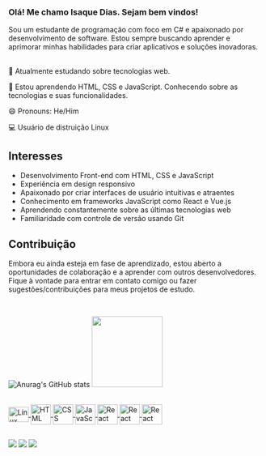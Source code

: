 ### Olá! Me chamo Isaque Dias. Sejam bem vindos!

<div>Sou um estudante de programação com foco em C# e apaixonado por desenvolvimento de software. Estou sempre buscando aprender e aprimorar minhas habilidades para criar aplicativos e soluções inovadoras.</div>

<div>

 <p><br>💼 Atualmente estudando sobre tecnologias web.</p>
 <p>📙 Estou aprendendo HTML, CSS e JavaScript. Conhecendo sobre as tecnologias e suas funcionalidades.</p>
 <p>😄 Pronouns: He/Him</p>
 <p>💻 Usuário de distruição Linux</p>

 </div>
 
 ## Interesses
 
 <div>
 
- Desenvolvimento Front-end com HTML, CSS e JavaScript
- Experiência em design responsivo
- Apaixonado por criar interfaces de usuário intuitivas e atraentes
- Conhecimento em frameworks JavaScript como React e Vue.js
- Aprendendo constantemente sobre as últimas tecnologias web
- Familiaridade com controle de versão usando Git
 
 </div>
 
 ## Contribuição
 
<div>
 <p>Embora eu ainda esteja em fase de aprendizado, estou aberto a oportunidades de colaboração e a aprender com outros desenvolvedores. Fique à vontade para entrar em contato comigo ou fazer sugestões/contribuições para meus projetos de estudo.</p>
</div>

<br>

![Anurag's GitHub stats](https://github-readme-stats.vercel.app/api?username=Kako-ID&show_icons=true&theme=dracula)
<img height="140em" src="https://github-readme-stats.vercel.app/api/top-langs/?username=Kako-ID&layout=compact&langs_count=7&theme=apprentice"/>
</div>

<div style="display: inline_block; text-decoration: none"><br>
 
 <a target="_blank" href="[https://developer.mozilla.org/pt-BR/docs/Learn/HTM](https://www.linux.org/pages/download/)L">
 <img align="center" alt="Linux" height="30" width="40" src="https://cdn.jsdelivr.net/gh/devicons/devicon/icons/linux/linux-original.svg" style="max-width: 100%;">  </a>
 
 <a target="_blank" href="https://developer.mozilla.org/pt-BR/docs/Learn/HTML">
 <img align="center" alt="HTML" height="40" width="40" src="https://cdn.jsdelivr.net/gh/devicons/devicon/icons/html5/html5-original.svg">
 </a>
 
 <a target="_blank" href="https://developer.mozilla.org/pt-BR/docs/Learn/CSS">
 <img align="center" alt="CSS" height="40" width="40" src="https://cdn.jsdelivr.net/gh/devicons/devicon/icons/css3/css3-original.svg">
 </a>
 
  <a target="_blank" href="https://developer.mozilla.org/pt-BR/docs/Learn/JavaScript">
   <img align="center" alt="JavaScript" height="40" width="40" src="https://cdn.jsdelivr.net/gh/devicons/devicon/icons/javascript/javascript-original.svg">
  </a>
  <a target="_blank" href="https://pt-br.legacy.reactjs.org/">
   <img align="center" alt="React" height="40" width="40" src="https://cdn.jsdelivr.net/gh/devicons/devicon/icons/react/react-original.svg">
  </a>
  <a target="_blank" href="https://nodejs.org/en">
   <img align="center" alt="React" height="40" width="40" src="https://cdn.jsdelivr.net/gh/devicons/devicon/icons/nodejs/nodejs-original-wordmark.svg">
  </a>
  <a target="_blank" href="https://www.microsoft.com/pt-br/sql-server/sql-server-downloads">
   <img align="center" alt="React" height="40" width="40" src="https://cdn.jsdelivr.net/gh/devicons/devicon/icons/microsoftsqlserver/microsoftsqlserver-plain.svg">
  </a>
  
</div>

##

<div> 
  <a href = "mailto:isaquedias0701@gmail.com"><img src="https://img.shields.io/badge/-Gmail-%23333?style=for-the-badge&logo=gmail&logoColor=white" target="_blank"></a>
  <a href="https://br.linkedin.com/in/isaque-dias-santos-435a3714a" target="_blank"><img src="https://img.shields.io/badge/-LinkedIn-%230077B5?style=for-the-badge&logo=linkedin&logoColor=white" target="_blank"></a> 
   <a href="mailto:isaquedias0701@protonmail.com" target="_blank"><img src="https://img.shields.io/badge/ProtonMail-8B89CC?style=for-the-badge&logo=protonmail&logoColor=white" target="_blank"></a>    
</div>
